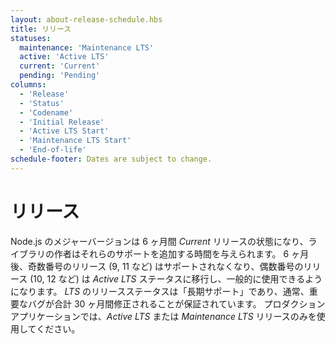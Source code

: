 ```yaml
---
layout: about-release-schedule.hbs
title: リリース
statuses:
  maintenance: 'Maintenance LTS'
  active: 'Active LTS'
  current: 'Current'
  pending: 'Pending'
columns:
  - 'Release'
  - 'Status'
  - 'Codename'
  - 'Initial Release'
  - 'Active LTS Start'
  - 'Maintenance LTS Start'
  - 'End-of-life'
schedule-footer: Dates are subject to change.
---
```


# リリース

Node.js のメジャーバージョンは 6 ヶ月間 _Current_ リリースの状態になり、ライブラリの作者はそれらのサポートを追加する時間を与えられます。
6 ヶ月後、奇数番号のリリース (9, 11 など) はサポートされなくなり、偶数番号のリリース (10, 12 など) は _Active LTS_ ステータスに移行し、一般的に使用できるようになります。
_LTS_ のリリースステータスは「長期サポート」であり、通常、重要なバグが合計 30 ヶ月間修正されることが保証されています。
プロダクションアプリケーションでは、_Active LTS_ または _Maintenance LTS_ リリースのみを使用してください。

